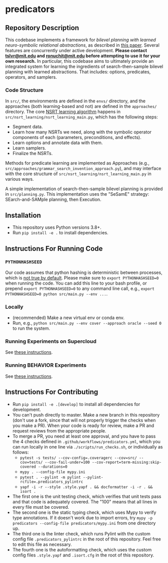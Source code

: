 # predicators

## Repository Description

This codebase implements a framework for *bilevel planning with learned neuro-symbolic relational abstractions*, as described in [this paper](https://arxiv.org/abs/2203.09634). Several features are concurrently under active development. **Please contact <tslvr@mit.edu> and <ronuchit@mit.edu> before attempting to use it for your own research.** In particular, this codebase aims to ultimately provide an integrated system for learning the ingredients of search-then-sample bilevel planning with learned abstractions. That includes: options, predicates, operators, and samplers. 

### Code Structure

In `src/`, the environments are defined in the `envs/` directory, and the approaches (both learning-based and not) are defined in the `approaches/` directory. The core [NSRT learning algorithm](https://arxiv.org/abs/2105.14074) happens in `src/nsrt_learning/nsrt_learning_main.py`, which has the following steps:
* Segment data.
* Learn how many NSRTs we need, along with the symbolic operator components of each (parameters, preconditions, and effects).
* Learn options and annotate data with them.
* Learn samplers.
* Finalize the NSRTs.

Methods for predicate learning are implemented as Approaches (e.g., `src/approaches/grammar_search_invention_approach.py`), and may interface with the core structure of `src/nsrt_learning/nsrt_learning_main.py` in various ways.

A simple implementation of search-then-sample bilevel planning is provided in `src/planning.py`. This implementation uses the "SeSamE" strategy: SEarch-and-SAMple planning, then Execution.

## Installation
* This repository uses Python versions 3.8+.
* Run `pip install -e .` to install dependencies.

## Instructions For Running Code

### `PYTHONHASHSEED`
Our code assumes that python hashing is deterministic between processes, which is [not true by default](https://stackoverflow.com/questions/30585108/disable-hash-randomization-from-within-python-program).
Please make sure to `export PYTHONHASHSEED=0` when running the code. You can add this line to your bash profile, or prepend `export PYTHONHASHSEED=0` to any command line call, e.g., `export PYTHONHASHSEED=0 python src/main.py --env ...`.

### Locally
* (recommended) Make a new virtual env or conda env.
* Run, e.g., `python src/main.py --env cover --approach oracle --seed 0` to run the system.

### Running Experiments on Supercloud
See [these instructions](supercloud.md).

### Running BEHAVIOR Experiments
See [these instructions](behavior.md).

## Instructions For Contributing
* Run `pip install -e .[develop]` to install all dependencies for development.
* You can't push directly to master. Make a new branch in this repository (don't use a fork, since that will not properly trigger the checks when you make a PR). When your code is ready for review, make a PR and request reviews from the appropriate people.
* To merge a PR, you need at least one approval, and you have to pass the 4 checks defined in `.github/workflows/predicators.yml`, which you can run locally in one line via `./scripts/run_checks.sh`, or individually as follows:
    * `pytest -s tests/ --cov-config=.coveragerc --cov=src/ --cov=tests/ --cov-fail-under=100 --cov-report=term-missing:skip-covered --durations=0`
    * `mypy . --config-file mypy.ini`
    * `pytest . --pylint -m pylint --pylint-rcfile=.predicators_pylintrc`
    * `yapf -i -r --style .style.yapf . && docformatter -i -r . && isort .`
* The first one is the unit testing check, which verifies that unit tests pass and that code is adequately covered. The "100" means that all lines in every file must be covered.
* The second one is the static typing check, which uses Mypy to verify type annotations. If it doesn't work due to import errors, try `mypy -p predicators --config-file predicators/mypy.ini` from one directory up.
* The third one is the linter check, which runs Pylint with the custom config file `.predicators_pylintrc` in the root of this repository. Feel free to edit this file as necessary.
* The fourth one is the autoformatting check, which uses the custom config files `.style.yapf` and `.isort.cfg` in the root of this repository.
